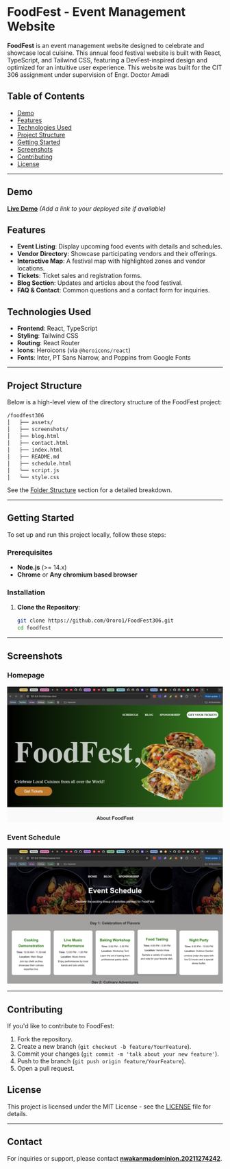# FoodFest - Event Management Website

**FoodFest** is an event management website designed to celebrate and showcase local cuisine. This annual food festival website is built with React, TypeScript, and Tailwind CSS, featuring a DevFest-inspired design and optimized for an intuitive user experience. This website was built for the CIT 306 assignment under supervision of Engr. Doctor Amadi

## Table of Contents

- [Demo](#demo)
- [Features](#features)
- [Technologies Used](#technologies-used)
- [Project Structure](#project-structure)
- [Getting Started](#getting-started)
- [Screenshots](#screenshots)
- [Contributing](#contributing)
- [License](#license)

---

## Demo

**[Live Demo](URL_TO_LIVE_WEBSITE)** _(Add a link to your deployed site if available)_

## Features

- **Event Listing**: Display upcoming food events with details and schedules.
- **Vendor Directory**: Showcase participating vendors and their offerings.
- **Interactive Map**: A festival map with highlighted zones and vendor locations.
- **Tickets**: Ticket sales and registration forms.
- **Blog Section**: Updates and articles about the food festival.
- **FAQ & Contact**: Common questions and a contact form for inquiries.

## Technologies Used

- **Frontend**: React, TypeScript
- **Styling**: Tailwind CSS
- **Routing**: React Router
- **Icons**: Heroicons (via `@heroicons/react`)
- **Fonts**: Inter, PT Sans Narrow, and Poppins from Google Fonts

---

## Project Structure

Below is a high-level view of the directory structure of the FoodFest project:

```
/foodfest306
│   ├── assets/
│   ├── screenshots/
│   ├── blog.html
│   ├── contact.html
│   ├── index.html
│   ├── README.md
│   ├── schedule.html
│   └── script.js
│   └── style.css
```

See the [Folder Structure](#folder-structure) section for a detailed breakdown.

---

## Getting Started

To set up and run this project locally, follow these steps:

### Prerequisites

- **Node.js** (>= 14.x)
- **Chrome** or **Any chromium based browser**

### Installation

1. **Clone the Repository**:

   ```bash
   git clone https://github.com/Ororo1/FoodFest306.git
   cd foodfest
   ```

---

## Screenshots

### Homepage

![Homepage](screenshots/home.png)

### Event Schedule

![Event Highlights](screenshots/schedule.png)

---

## Contributing

If you'd like to contribute to FoodFest:

1. Fork the repository.
2. Create a new branch (`git checkout -b feature/YourFeature`).
3. Commit your changes (`git commit -m 'talk about your new feature'`).
4. Push to the branch (`git push origin feature/YourFeature`).
5. Open a pull request.

## License

This project is licensed under the MIT License - see the [LICENSE](LICENSE) file for details.

---

## Contact

For inquiries or support, please contact **[nwakanmadominion.20211274242](mailto:your-email@example.com)**.
